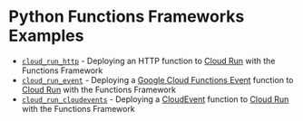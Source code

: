 # Python Functions Frameworks Examples

* [`cloud_run_http`](./cloud_run_http/) - Deploying an HTTP function to [Cloud Run](http://cloud.google.com/run) with the Functions Framework
* [`cloud_run_event`](./cloud_run_event/) - Deploying a [Google Cloud Functions Event](https://cloud.google.com/functions/docs/concepts/events-triggers#events) function to [Cloud Run](http://cloud.google.com/run) with the Functions Framework
* [`cloud_run_cloudevents`](./cloud_run_cloudevents/) - Deploying a [CloudEvent](https://github.com/cloudevents/sdk-python) function to [Cloud Run](http://cloud.google.com/run) with the Functions Framework




